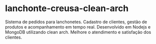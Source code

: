 # lanchonte-creusa-clean-arch
Sistema de pedidos para lanchonetes. Cadastro de clientes, gestão de produtos e acompanhamento em tempo real. Desenvolvido em Nodejs e MongoDB utilizando clean arch. Melhore o atendimento e satisfação dos clientes.
